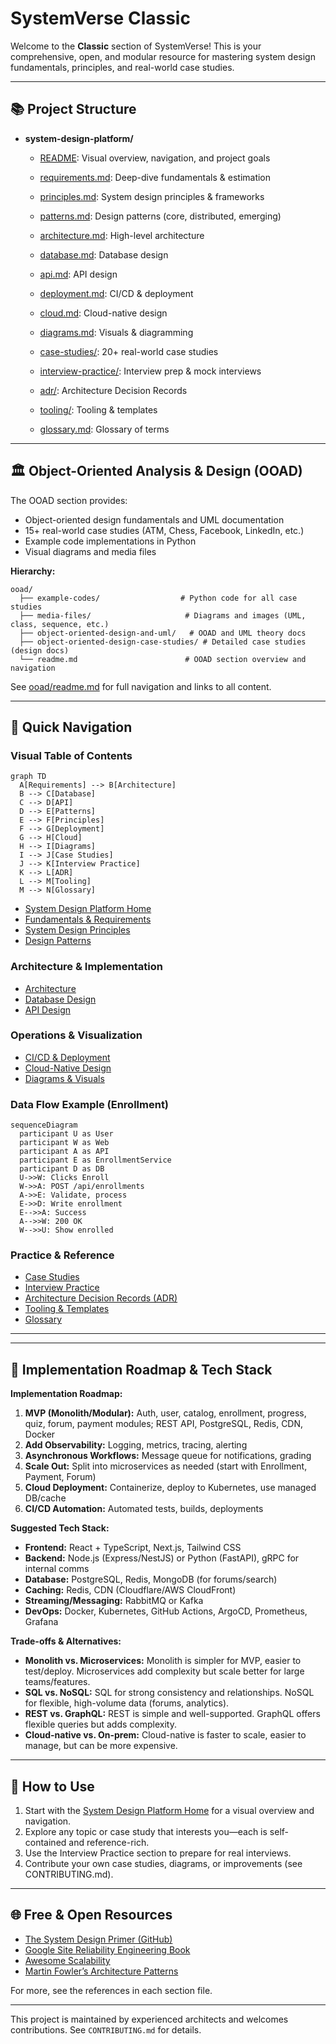 
# SystemVerse Classic

Welcome to the **Classic** section of SystemVerse! This is your comprehensive, open, and modular resource for mastering system design fundamentals, principles, and real-world case studies.

---


## 📚 Project Structure

- **system-design-platform/**
  - [README](system-design-platform/README.md): Visual overview, navigation, and project goals
  - [requirements.md](system-design-platform/requirements.md): Deep-dive fundamentals & estimation
  - [principles.md](system-design-platform/principles.md): System design principles & frameworks
  - [patterns.md](system-design-platform/patterns.md): Design patterns (core, distributed, emerging)
  - [architecture.md](system-design-platform/architecture.md): High-level architecture
  - [database.md](system-design-platform/database.md): Database design
  - [api.md](system-design-platform/api.md): API design
  - [deployment.md](system-design-platform/deployment.md): CI/CD & deployment
  - [cloud.md](system-design-platform/cloud.md): Cloud-native design
  - [diagrams.md](system-design-platform/diagrams.md): Visuals & diagramming
  - [case-studies/](system-design-platform/case-studies/): 20+ real-world case studies
  - [interview-practice/](system-design-platform/interview-practice/): Interview prep & mock interviews
  - [adr/](system-design-platform/adr/): Architecture Decision Records
  - [tooling/](system-design-platform/tooling/): Tooling & templates

  - [glossary.md](system-design-platform/glossary.md): Glossary of terms

---

## 🏛️ Object-Oriented Analysis & Design (OOAD)

The OOAD section provides:
- Object-oriented design fundamentals and UML documentation
- 15+ real-world case studies (ATM, Chess, Facebook, LinkedIn, etc.)
- Example code implementations in Python
- Visual diagrams and media files

**Hierarchy:**

```
ooad/
  ├── example-codes/                  # Python code for all case studies
  ├── media-files/                     # Diagrams and images (UML, class, sequence, etc.)
  ├── object-oriented-design-and-uml/   # OOAD and UML theory docs
  ├── object-oriented-design-case-studies/ # Detailed case studies (design docs)
  └── readme.md                        # OOAD section overview and navigation
```

See [ooad/readme.md](ooad/readme.md) for full navigation and links to all content.

---


## 🧭 Quick Navigation

### Visual Table of Contents

```mermaid
graph TD
  A[Requirements] --> B[Architecture]
  B --> C[Database]
  C --> D[API]
  D --> E[Patterns]
  E --> F[Principles]
  F --> G[Deployment]
  G --> H[Cloud]
  H --> I[Diagrams]
  I --> J[Case Studies]
  J --> K[Interview Practice]
  K --> L[ADR]
  L --> M[Tooling]
  M --> N[Glossary]
```

- [System Design Platform Home](system-design-platform/README.md)
- [Fundamentals & Requirements](system-design-platform/requirements.md)
- [System Design Principles](system-design-platform/principles.md)
- [Design Patterns](system-design-platform/patterns.md)

### Architecture & Implementation
- [Architecture](system-design-platform/architecture.md)
- [Database Design](system-design-platform/database.md)
- [API Design](system-design-platform/api.md)

### Operations & Visualization
- [CI/CD & Deployment](system-design-platform/deployment.md)
- [Cloud-Native Design](system-design-platform/cloud.md)
- [Diagrams & Visuals](system-design-platform/diagrams.md)

### Data Flow Example (Enrollment)

```mermaid
sequenceDiagram
  participant U as User
  participant W as Web
  participant A as API
  participant E as EnrollmentService
  participant D as DB
  U->>W: Clicks Enroll
  W->>A: POST /api/enrollments
  A->>E: Validate, process
  E->>D: Write enrollment
  E-->>A: Success
  A-->>W: 200 OK
  W-->>U: Show enrolled
```

### Practice & Reference
- [Case Studies](system-design-platform/case-studies/README.md)
- [Interview Practice](system-design-platform/interview-practice/README.md)
- [Architecture Decision Records (ADR)](system-design-platform/adr/README.md)
- [Tooling & Templates](system-design-platform/tooling/README.md)
- [Glossary](system-design-platform/glossary.md)

---

---

## 🚀 Implementation Roadmap & Tech Stack

**Implementation Roadmap:**
1. **MVP (Monolith/Modular):** Auth, user, catalog, enrollment, progress, quiz, forum, payment modules; REST API, PostgreSQL, Redis, CDN, Docker
2. **Add Observability:** Logging, metrics, tracing, alerting
3. **Asynchronous Workflows:** Message queue for notifications, grading
4. **Scale Out:** Split into microservices as needed (start with Enrollment, Payment, Forum)
5. **Cloud Deployment:** Containerize, deploy to Kubernetes, use managed DB/cache
6. **CI/CD Automation:** Automated tests, builds, deployments

**Suggested Tech Stack:**
- **Frontend:** React + TypeScript, Next.js, Tailwind CSS
- **Backend:** Node.js (Express/NestJS) or Python (FastAPI), gRPC for internal comms
- **Database:** PostgreSQL, Redis, MongoDB (for forums/search)
- **Caching:** Redis, CDN (Cloudflare/AWS CloudFront)
- **Streaming/Messaging:** RabbitMQ or Kafka
- **DevOps:** Docker, Kubernetes, GitHub Actions, ArgoCD, Prometheus, Grafana

**Trade-offs & Alternatives:**
- **Monolith vs. Microservices:** Monolith is simpler for MVP, easier to test/deploy. Microservices add complexity but scale better for large teams/features.
- **SQL vs. NoSQL:** SQL for strong consistency and relationships. NoSQL for flexible, high-volume data (forums, analytics).
- **REST vs. GraphQL:** REST is simple and well-supported. GraphQL offers flexible queries but adds complexity.
- **Cloud-native vs. On-prem:** Cloud-native is faster to scale, easier to manage, but can be more expensive.

---

## 🚀 How to Use
1. Start with the [System Design Platform Home](system-design-platform/README.md) for a visual overview and navigation.
2. Explore any topic or case study that interests you—each is self-contained and reference-rich.
3. Use the Interview Practice section to prepare for real interviews.
4. Contribute your own case studies, diagrams, or improvements (see CONTRIBUTING.md).

---

## 🌐 Free & Open Resources
- [The System Design Primer (GitHub)](https://github.com/donnemartin/system-design-primer)
- [Google Site Reliability Engineering Book](https://sre.google/books/)
- [Awesome Scalability](https://github.com/binhnguyennus/awesome-scalability)
- [Martin Fowler’s Architecture Patterns](https://martinfowler.com/architecture/)

For more, see the references in each section file.

---

This project is maintained by experienced architects and welcomes contributions. See `CONTRIBUTING.md` for details.
